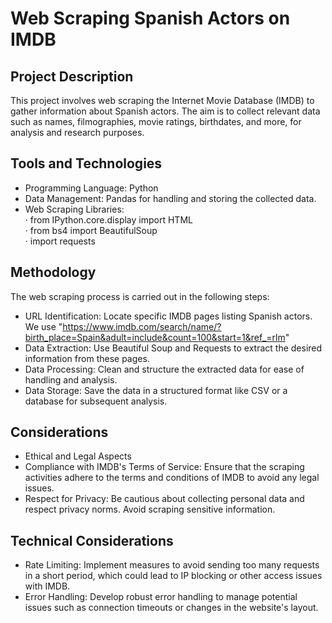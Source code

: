 # Web Scraping Spanish Actors on IMDB

## Project Description
This project involves web scraping the Internet Movie Database (IMDB) to gather information about Spanish actors. The aim is to collect relevant data such as names, filmographies, movie ratings, birthdates, and more, for analysis and research purposes.

## Tools and Technologies
- Programming Language: Python
- Data Management: Pandas for handling and storing the collected data.
- Web Scraping Libraries:</br>
 · from IPython.core.display import HTML</br>
 · from bs4 import BeautifulSoup</br>
 · import requests

## Methodology
The web scraping process is carried out in the following steps:
- URL Identification: Locate specific IMDB pages listing Spanish actors. We use "https://www.imdb.com/search/name/?birth_place=Spain&adult=include&count=100&start=1&ref_=rlm"
- Data Extraction: Use Beautiful Soup and Requests to extract the desired information from these pages.
- Data Processing: Clean and structure the extracted data for ease of handling and analysis.
- Data Storage: Save the data in a structured format like CSV or a database for subsequent analysis.

## Considerations
- Ethical and Legal Aspects
- Compliance with IMDB's Terms of Service: Ensure that the scraping activities adhere to the terms and conditions of IMDB to avoid any legal issues.
- Respect for Privacy: Be cautious about collecting personal data and respect privacy norms. Avoid scraping sensitive information.

## Technical Considerations
- Rate Limiting: Implement measures to avoid sending too many requests in a short period, which could lead to IP blocking or other access issues with IMDB.
- Error Handling: Develop robust error handling to manage potential issues such as connection timeouts or changes in the website's layout.

